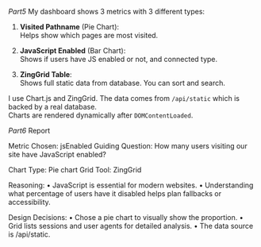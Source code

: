 *Part5*
My dashboard shows 3 metrics with 3 different types:

1. **Visited Pathname** (Pie Chart):  
   Helps show which pages are most visited.

2. **JavaScript Enabled** (Bar Chart):  
   Shows if users have JS enabled or not, and connected type.

3. **ZingGrid Table**:  
   Shows full static data from database. You can sort and search.

I use Chart.js and ZingGrid. The data comes from `/api/static` which is backed by a real database.  
Charts are rendered dynamically after `DOMContentLoaded`.

*Part6*
Report

Metric Chosen: jsEnabled
Guiding Question: How many users visiting our site have JavaScript enabled?

Chart Type: Pie chart
Grid Tool: ZingGrid

Reasoning:
	•	JavaScript is essential for modern websites.
	•	Understanding what percentage of users have it disabled helps plan fallbacks or accessibility.

Design Decisions:
	•	Chose a pie chart to visually show the proportion.
	•	Grid lists sessions and user agents for detailed analysis.
	•	The data source is /api/static.
